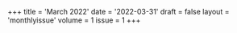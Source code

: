 +++
title = 'March 2022'
date = '2022-03-31'
draft = false
layout = 'monthlyissue'
volume = 1
issue = 1
+++